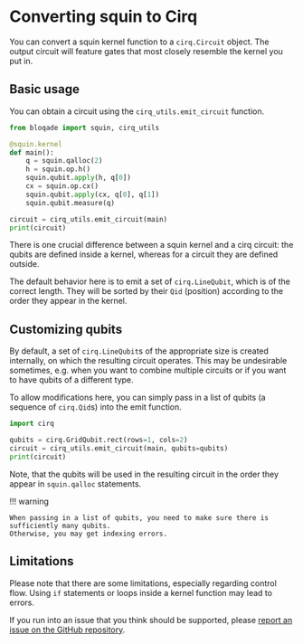 # Converting squin to Cirq

You can convert a squin kernel function to a `cirq.Circuit` object.
The output circuit will feature gates that most closely resemble the kernel you put in.

## Basic usage

You can obtain a circuit using the `cirq_utils.emit_circuit` function.

```python
from bloqade import squin, cirq_utils

@squin.kernel
def main():
    q = squin.qalloc(2)
    h = squin.op.h()
    squin.qubit.apply(h, q[0])
    cx = squin.op.cx()
    squin.qubit.apply(cx, q[0], q[1])
    squin.qubit.measure(q)

circuit = cirq_utils.emit_circuit(main)
print(circuit)
```

There is one crucial difference between a squin kernel and a cirq circuit:
the qubits are defined inside a kernel, whereas for a circuit they are defined outside.

The default behavior here is to emit a set of `cirq.LineQubit`, which is of the correct length.
They will be sorted by their `Qid` (position) according to the order they appear in the kernel.

## Customizing qubits

By default, a set of `cirq.LineQubit`s of the appropriate size is created internally, on which the resulting circuit operates.
This may be undesirable sometimes, e.g. when you want to combine multiple circuits or if you want to have qubits of a different type.

To allow modifications here, you can simply pass in a list of qubits (a sequence of `cirq.Qid`s) into the emit function.

```python
import cirq

qubits = cirq.GridQubit.rect(rows=1, cols=2)
circuit = cirq_utils.emit_circuit(main, qubits=qubits)
print(circuit)
```

Note, that the qubits will be used in the resulting circuit in the order they appear in `squin.qalloc` statements.

!!! warning

    When passing in a list of qubits, you need to make sure there is sufficiently many qubits.
    Otherwise, you may get indexing errors.

## Limitations

Please note that there are some limitations, especially regarding control flow.
Using `if` statements or loops inside a kernel function may lead to errors.

If you run into an issue that you think should be supported, please [report an issue on the GitHub repository](https://github.com/QuEraComputing/bloqade-circuit/issues).
